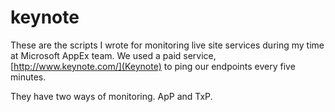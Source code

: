 keynote
=======

These are the scripts I wrote for monitoring live site services during my time at Microsoft AppEx team.
We used a paid service, [http://www.keynote.com/](Keynote) to ping our endpoints every five minutes.

They have two ways of monitoring. ApP and TxP.
